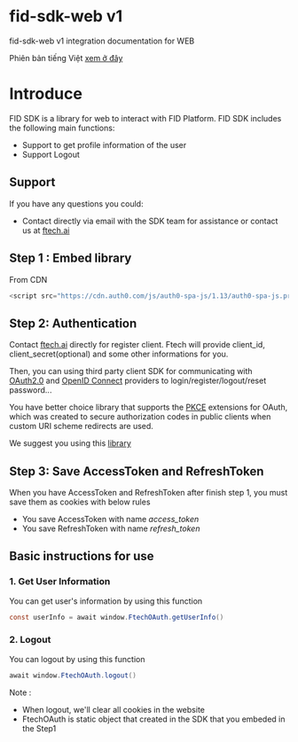 # fid-sdk-web v1
fid-sdk-web v1 integration documentation for WEB

Phiên bản tiếng Việt [xem ở đây](./README-vi.md)

# Introduce
FID SDK is a library for web to interact with FID Platform. FID SDK includes the following main functions:
- Support to get profile information of the user
- Support Logout

## Support
If you have any questions you could:

- Contact directly via email with the SDK team for assistance or contact us at [ftech.ai](https://ftech.ai/)

## Step 1 : Embed library
From CDN
```java
<script src="https://cdn.auth0.com/js/auth0-spa-js/1.13/auth0-spa-js.production.js"></script>
```

## Step 2: Authentication
Contact [ftech.ai](https://ftech.ai/) directly for register client. Ftech will provide client_id, client_secret(optional) and some other informations for you.

Then, you can using third party client SDK for communicating with [OAuth2.0](https://datatracker.ietf.org/doc/html/rfc6749) and [OpenID Connect](https://openid.net/specs/openid-connect-core-1_0.html) providers to login/register/logout/reset password...

You have better choice library that supports the [PKCE](https://datatracker.ietf.org/doc/html/rfc7636) extensions for OAuth, which was created to secure authorization codes in public clients when custom URI scheme redirects are used.

We suggest you using this [library](https://github.com/auth0/auth0-spa-js)

## Step 3: Save AccessToken and RefreshToken
When you have AccessToken and RefreshToken after finish step 1, you must save them as cookies with below rules

- You save AccessToken with name *access_token*
- You save RefreshToken with name *refresh_token*

## Basic instructions for use
### 1. Get User Information
You can get user's information by using this function

```java
const userInfo = await window.FtechOAuth.getUserInfo()
```

### 2. Logout
You can logout by using this function 
```java
await window.FtechOAuth.logout()
```
Note : 
- When logout, we'll clear all cookies in the website
- FtechOAuth is static object that created in the SDK that you embeded in the Step1
